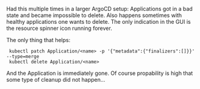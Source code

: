 Had this multiple times in a larger ArgoCD setup: Applications got in a bad
state and became impossible to delete. Also happens sometimes with healthy 
applications one wants to delete. The only indication in the GUI is the 
resource spinner icon running forever.

The only thing that helps:

     kubectl patch Application/<name> -p '{"metadata":{"finalizers":[]}}' --type=merge
     kubectl delete Application/<name>

And the Application is immediately gone. Of course propability is high that
some type of cleanup did not happen...
